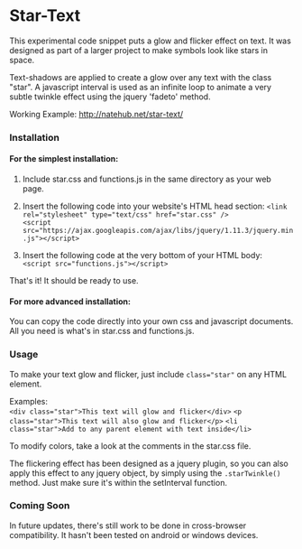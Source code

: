 Star-Text
============

This experimental code snippet puts a glow and flicker effect on text. It was designed as part of a larger project to make symbols look like stars in space.

Text-shadows are applied to create a glow over any text with the class "star". A javascript interval is used as an infinite loop to animate a very subtle twinkle effect using the jquery 'fadeto' method.

Working Example: http://natehub.net/star-text/


### Installation

#### For the simplest installation:

1. Include star.css and functions.js in the same directory as your web page.

2. Insert the following code into your website's HTML head section:
  ```<link rel="stylesheet" type="text/css" href="star.css" />```  
  ```<script src="https://ajax.googleapis.com/ajax/libs/jquery/1.11.3/jquery.min.js"></script>```
  
3. Insert the following code at the very bottom of your HTML body:  
```<script src="functions.js"></script>```

That's it! It should be ready to use.

#### For more advanced installation:

You can copy the code directly into your own css and javascript documents. All you need is what's in star.css and functions.js.

### Usage

To make your text glow and flicker, just include ```class="star"``` on any HTML element.

Examples:  
```<div class="star">This text will glow and flicker</div>```
```<p class="star">This text will also glow and flicker</p>```
```<li class="star">Add to any parent element with text inside</li>```

To modify colors, take a look at the comments in the star.css file.

The flickering effect has been designed as a jquery plugin, so you can also apply this effect to any jquery object, by simply using the ```.starTwinkle()``` method. Just make sure it's within the setInterval function.


### Coming Soon

In future updates, there's still work to be done in cross-browser compatibility. It hasn't been tested on android or windows devices.